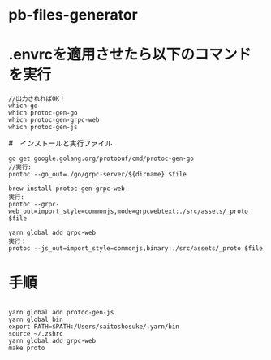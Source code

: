 # pb-files-generator

# .envrcを適用させたら以下のコマンドを実行
```
//出力されればOK！
which go
which protoc-gen-go
which protoc-gen-grpc-web
which protoc-gen-js
```

#　インストールと実行ファイル
```
go get google.golang.org/protobuf/cmd/protoc-gen-go
//実行:
protoc --go_out=./go/grpc-server/${dirname} $file
```

```
brew install protoc-gen-grpc-web
実行:
protoc --grpc-web_out=import_style=commonjs,mode=grpcwebtext:./src/assets/_proto $file
```

```
yarn global add grpc-web
実行：
protoc --js_out=import_style=commonjs,binary:./src/assets/_proto $file
```


# 手順
```

yarn global add protoc-gen-js
yarn global bin
export PATH=$PATH:/Users/saitoshosuke/.yarn/bin
source ~/.zshrc
yarn global add grpc-web
make proto
```